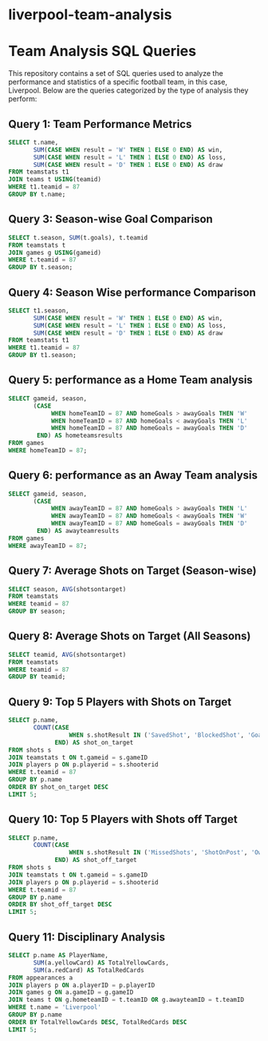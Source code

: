 # liverpool-team-analysis

# Team Analysis SQL Queries

This repository contains a set of SQL queries used to analyze the performance and statistics of a specific football team, in this case, Liverpool. Below are the queries categorized by the type of analysis they perform:



## Query 1: Team Performance Metrics
```sql
SELECT t.name,
       SUM(CASE WHEN result = 'W' THEN 1 ELSE 0 END) AS win, 
       SUM(CASE WHEN result = 'L' THEN 1 ELSE 0 END) AS loss, 
       SUM(CASE WHEN result = 'D' THEN 1 ELSE 0 END) AS draw
FROM teamstats t1
JOIN teams t USING(teamid)
WHERE t1.teamid = 87
GROUP BY t.name;
```

## Query 3: Season-wise Goal Comparison
```sql
SELECT t.season, SUM(t.goals), t.teamid 
FROM teamstats t
JOIN games g USING(gameid)
WHERE t.teamid = 87
GROUP BY t.season;
```

## Query 4: Season Wise performance Comparison
```sql
SELECT t1.season,
       SUM(CASE WHEN result = 'W' THEN 1 ELSE 0 END) AS win, 
       SUM(CASE WHEN result = 'L' THEN 1 ELSE 0 END) AS loss, 
       SUM(CASE WHEN result = 'D' THEN 1 ELSE 0 END) AS draw
FROM teamstats t1
WHERE t1.teamid = 87
GROUP BY t1.season;
```

## Query 5: performance as a Home Team analysis
```sql
SELECT gameid, season, 
       (CASE 
            WHEN homeTeamID = 87 AND homeGoals > awayGoals THEN 'W'  
            WHEN homeTeamID = 87 AND homeGoals < awayGoals THEN 'L'  
            WHEN homeTeamID = 87 AND homeGoals = awayGoals THEN 'D' 
        END) AS hometeamsresults 
FROM games
WHERE homeTeamID = 87;
```

## Query 6: performance as an Away Team analysis
```sql
SELECT gameid, season, 
       (CASE 
            WHEN awayTeamID = 87 AND homeGoals > awayGoals THEN 'L'  
            WHEN awayTeamID = 87 AND homeGoals < awayGoals THEN 'W'  
            WHEN awayTeamID = 87 AND homeGoals = awayGoals THEN 'D'  
        END) AS awayteamresults
FROM games
WHERE awayTeamID = 87;
```

## Query 7: Average Shots on Target (Season-wise)
```sql
SELECT season, AVG(shotsontarget) 
FROM teamstats
WHERE teamid = 87
GROUP BY season;
```

## Query 8: Average Shots on Target (All Seasons)
```sql
SELECT teamid, AVG(shotsontarget) 
FROM teamstats
WHERE teamid = 87
GROUP BY teamid;
```

## Query 9: Top 5 Players with Shots on Target
```sql
SELECT p.name,
       COUNT(CASE 
                 WHEN s.shotResult IN ('SavedShot', 'BlockedShot', 'Goal') THEN 1 
             END) AS shot_on_target 
FROM shots s
JOIN teamstats t ON t.gameid = s.gameID
JOIN players p ON p.playerid = s.shooterid
WHERE t.teamid = 87
GROUP BY p.name 
ORDER BY shot_on_target DESC  
LIMIT 5;
```

## Query 10: Top 5 Players with Shots off Target
```sql
SELECT p.name,
       COUNT(CASE 
                 WHEN s.shotResult IN ('MissedShots', 'ShotOnPost', 'OwnGoal') THEN 1 
             END) AS shot_off_target
FROM shots s
JOIN teamstats t ON t.gameid = s.gameID
JOIN players p ON p.playerid = s.shooterid
WHERE t.teamid = 87
GROUP BY p.name 
ORDER BY shot_off_target DESC 
LIMIT 5;
```

## Query 11: Disciplinary Analysis
```sql
SELECT p.name AS PlayerName, 
       SUM(a.yellowCard) AS TotalYellowCards, 
       SUM(a.redCard) AS TotalRedCards
FROM appearances a
JOIN players p ON a.playerID = p.playerID
JOIN games g ON a.gameID = g.gameID
JOIN teams t ON g.hometeamID = t.teamID OR g.awayteamID = t.teamID
WHERE t.name = 'Liverpool'
GROUP BY p.name 
ORDER BY TotalYellowCards DESC, TotalRedCards DESC  
LIMIT 5;

